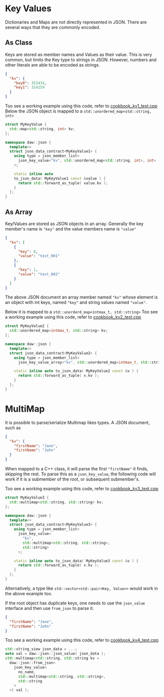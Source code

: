 # Key Values

Dictionaries and Maps are not directly represented in JSON. There are several ways that they are commonly encoded.

## As Class

Keys are stored as member names and Values as their value. This is very common, but limits the Key type to strings in
JSON. However, numbers and other literals are able to be encoded as strings.

```json
{
  "kv": {
    "key0": 353434,
    "key1": 314159
  }
}
```

Too see a working example using this code, refer to [cookbook_kv1_test.cpp](../../tests/src/cookbook_kv1_test.cpp)
Below the JSON object is mapped to a `std::unordered_map<std::string, int>`

```c++
struct MyKeyValue {
  std::map<std::string, int> kv;
};

namespace daw::json {
  template<>
  struct json_data_contract<MyKeyValue1> {
    using type = json_member_list<
      json_key_value<"kv", std::unordered_map<std::string, int>, int>
    >;

    static inline auto
    to_json_data( MyKeyValue1 const &value ) {
      return std::forward_as_tuple( value.kv );
    }
  };
}
```

## As Array

Key/Values are stored as JSON objects in an array. Generally the key member's name is `"key"` and the value members name
is `"value"`

```json
{
  "kv": [
    {
      "key": 0,
      "value": "test_001"
    },
    {
      "key": 1,
      "value": "test_002"
    }
  ]
}
```

The above JSON document an array member named `"kv"` whose element is an object with int keys, named `"key"` and string
values named `"value"`.

Below it is mapped to a `std::unorderd_map<intmax_t, std::string>`
Too see a working example using this code, refer to [cookbook_kv2_test.cpp](../../tests/src/cookbook_kv2_test.cpp)

```c++
struct MyKeyValue2 {
  std::unordered_map<intmax_t, std::string> kv;
};

namespace daw::json {
  template<>
  struct json_data_contract<MyKeyValue2> {
    using type = json_member_list<
      json_key_value_array<"kv", std::unordered_map<intmax_t, std::string>>>;

    static inline auto to_json_data( MyKeyValue2 const &v ) {
      return std::forward_as_tuple( v.kv );
    }
  };
} 
```

# MultiMap

It is possible to parse/serialize Multimap likes types. A JSON document, such as

```json
{
  "kv": {
    "firstName": "Jane",
    "firstName": "John"
  }
}
```

When mapped to a C++ class, it will parse the first `"firstName"` it finds, skipping the rest. To parse this as
a `json_key_value`, the following code will work if it is a submember of the root, or subsequent submember's.

Too see a working example using this code, refer to [cookbook_kv3_test.cpp](../../tests/src/cookbook_kv3_test.cpp)

```c++
struct MyKeyValue3 {
  std::multimap<std::string, std::string> kv;
};

namespace daw::json {
  template<>
  struct json_data_contract<MyKeyValue3> {
    using type = json_member_list<
      json_key_value<
        "kv", 
        std::multimap<std::string, std::string>, 
        std::string>
      >;

    static inline auto to_json_data( MyKeyValue3 const &v ) {
      return std::forward_as_tuple( v.kv );
    }
  };
} 
```

Alternatively, a type like `std::vector<std::pair<Key, Value>>` would work in the above example too.

If the root object has duplicate keys, one needs to use the `json_value` interface and then use `from_json` to parse it.

```json
{
  "firstName": "Jane",
  "firstName": "John"
}
```

Too see a working example using this code, refer to [cookbook_kv4_test.cpp](../../tests/src/cookbook_kv4_test.cpp)

```c++
std::string_view json_data = ...;
auto val = daw::json::json_value( json_data );
std::multimap<std::string, std::string kv = 
  daw::json::from_json<
    json_key_value<
      no_name, 
      std::multimap<std::string, std::string>,
      std::string
    >
  >( val );
```
